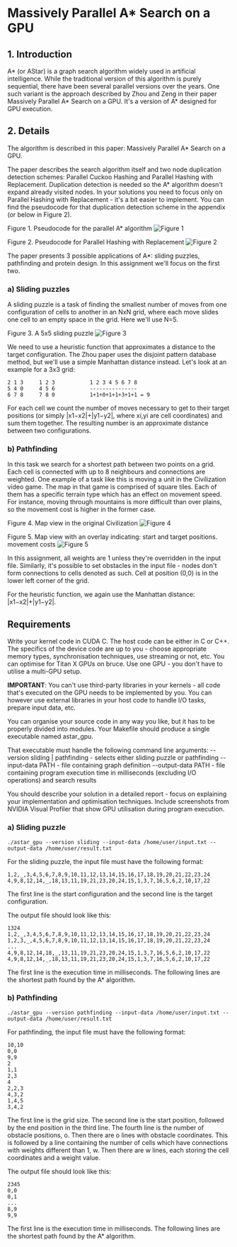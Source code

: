 # Massively Parallel A* Search on a GPU

## 1. Introduction

A* (or AStar) is a graph search algorithm widely used in artificial intelligence. While the traditional version of this algorithm is purely sequential, there have been several parallel versions over the years. One such variant is the approach described by Zhou and Zeng in their paper Massively Parallel A* Search on a GPU. It's a version of A* designed for GPU execution.

## 2. Details

The algorithm is described in this paper: Massively Parallel A* Search on a GPU.

The paper describes the search algorithm itself and two node duplication detection schemes: Parallel Cuckoo Hashing and Parallel Hashing with Replacement. Duplication detection is needed so the A* algorithm doesn't expand already visited nodes. In your solutions you need to focus only on Parallel Hashing with Replacement - it's a bit easier to implement. You can find the pseudocode for that duplication detection scheme in the appendix (or below in Figure 2).

Figure 1. Pseudocode for the parallel A* algorithm
![Figure 1](images/figure_1.png)

Figure 2. Pseudocode for Parallel Hashing with Replacement
![Figure 2](images/figure_2.png)

The paper presents 3 possible applications of A*: sliding puzzles, pathfinding and protein design. In this assignment we'll focus on the first two.

### a) Sliding puzzles

A sliding puzzle is a task of finding the smallest number of moves from one configuration of cells to another in an NxN grid, where each move slides one cell to an empty space in the grid. Here we'll use N=5.

Figure 3. A 5x5 sliding puzzle
![Figure 3](images/figure_3.png)

We need to use a heuristic function that approximates a distance to the target configuration. The Zhou paper uses the disjoint pattern database method, but we'll use a simple Manhattan distance instead. Let's look at an example for a 3x3 grid:

```
2 1 3     1 2 3           1 2 3 4 5 6 7 8
5 4 0     4 5 6           ---------------
6 7 8     7 8 0           1+1+0+1+1+3+1+1 = 9
```

For each cell we count the number of moves necessary to get to their target positions (or simply |x1−x2|+|y1−y2|, where xi,yi are cell coordinates) and sum them together. The resulting number is an approximate distance between two configurations.

### b) Pathfinding

In this task we search for a shortest path between two points on a grid. Each cell is connected with up to 8 neighbours and connections are weighted. One example of a task like this is moving a unit in the Civilization video game. The map in that game is comprised of square tiles. Each of them has a specific terrain type which has an effect on movement speed. For instance, moving through mountains is more difficult than over plains, so the movement cost is higher in the former case.

Figure 4. Map view in the original Civilization
![Figure 4](images/figure_4.jpg)

Figure 5. Map view with an overlay indicating: start and target positions. movement costs
![Figure 5](images/figure_5.jpg)

In this assignment, all weights are 1 unless they're overridden in the input file. Similarly, it's possible to set obstacles in the input file - nodes don't form connections to cells denoted as such. Cell at position (0,0) is in the lower left corner of the grid.

For the heuristic function, we again use the Manhattan distance: |x1−x2|+|y1−y2|.

## Requirements

Write your kernel code in CUDA C. The host code can be either in C or C++. The specifics of the device code are up to you - choose appropriate memory types, synchronisation techniques, use streaming or not, etc. You can optimise for Titan X GPUs on bruce. Use one GPU - you don't have to utilise a multi-GPU setup.

**IMPORTANT**: You can't use third-party libraries in your kernels - all code that's executed on the GPU needs to be implemented by you. You can however use external libraries in your host code to handle I/O tasks, prepare input data, etc.

You can organise your source code in any way you like, but it has to be properly divided into modules. Your Makefile should produce a single executable named astar_gpu.

That executable must handle the following command line arguments:
--version sliding | pathfinding - selects either sliding puzzle or pathfinding
--input-data PATH - file containing graph definition
--output-data PATH - file containing program execution time in milliseconds (excluding I/O operations) and search results

You should describe your solution in a detailed report - focus on explaining your implementation and optimisation techniques. Include screenshots from NVIDIA Visual Profiler that show GPU utilisation during program execution.

### a) Sliding puzzle
```
./astar_gpu --version sliding --input-data /home/user/input.txt --output-data /home/user/result.txt
```

For the sliding puzzle, the input file must have the following format:
```
1,2,_,3,4,5,6,7,8,9,10,11,12,13,14,15,16,17,18,19,20,21,22,23,24
4,9,8,12,14,_,18,13,11,19,21,23,20,24,15,1,3,7,16,5,6,2,10,17,22
```
The first line is the start configuration and the second line is the target configuration.

The output file should look like this:
```
1324
1,2,_,3,4,5,6,7,8,9,10,11,12,13,14,15,16,17,18,19,20,21,22,23,24
1,2,3,_,4,5,6,7,8,9,10,11,12,13,14,15,16,17,18,19,20,21,22,23,24
...
4,9,8,12,14,18,_,13,11,19,21,23,20,24,15,1,3,7,16,5,6,2,10,17,22
4,9,8,12,14,_,18,13,11,19,21,23,20,24,15,1,3,7,16,5,6,2,10,17,22
```
The first line is the execution time in milliseconds. The following lines are the shortest path found by the A* algorithm.
### b) Pathfinding
```
./astar_gpu --version pathfinding --input-data /home/user/input.txt --output-data /home/user/result.txt
```

For pathfinding, the input file must have the following format:
```
10,10
0,0
9,9
2
1,1
2,3
4
2,2,3
4,3,2
1,4,5
3,4,2
```
The first line is the grid size. The second line is the start position, followed by the end position in the third line. The fourth line is the number of obstacle positions, o. Then there are o lines with obstacle coordinates. This is followed by a line containing the number of cells which have connections with weights different than 1, w. Then there are w lines, each storing the cell coordinates and a weight value.

The output file should look like this:
```
2345
0,0
0,1
...
8,9
9,9
```

The first line is the execution time in milliseconds. The following lines are the shortest path found by the A* algorithm.

